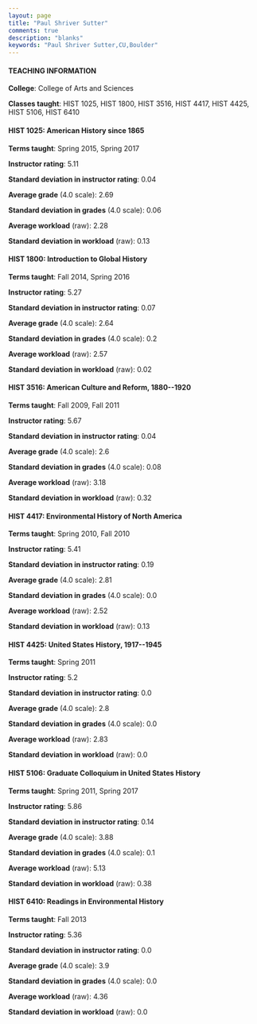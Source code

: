 ```yaml
---
layout: page
title: "Paul Shriver Sutter" 
comments: true
description: "blanks"
keywords: "Paul Shriver Sutter,CU,Boulder"
---
```

<head>
<script src="https://ajax.googleapis.com/ajax/libs/jquery/2.1.3/jquery.min.js"></script>
<script src="https://dl.dropboxusercontent.com/s/pc42nxpaw1ea4o9/highcharts.js?dl=0"></script>
<!-- <script src="../assets/js/highcharts.js"></script> -->
<style type="text/css">@font-face {
	font-family: "Bebas Neue";
	src: url(https://www.filehosting.org/file/details/544349/BebasNeue Regular.otf) format("opentype");
	}
	h1.Bebas { 
		font-family: "Bebas Neue", Verdana, Tahoma;
	}
</style>
</head>
	   
#### TEACHING INFORMATION

**College**: College of Arts and Sciences

**Classes taught**: HIST 1025, HIST 1800, HIST 3516, HIST 4417, HIST 4425, HIST 5106, HIST 6410

#### HIST 1025: American History since 1865

**Terms taught**: Spring 2015, Spring 2017

**Instructor rating**: 5.11

**Standard deviation in instructor rating**: 0.04

**Average grade** (4.0 scale): 2.69

**Standard deviation in grades** (4.0 scale): 0.06

**Average workload** (raw): 2.28

**Standard deviation in workload** (raw): 0.13

#### HIST 1800: Introduction to Global History

**Terms taught**: Fall 2014, Spring 2016

**Instructor rating**: 5.27

**Standard deviation in instructor rating**: 0.07

**Average grade** (4.0 scale): 2.64

**Standard deviation in grades** (4.0 scale): 0.2

**Average workload** (raw): 2.57

**Standard deviation in workload** (raw): 0.02

#### HIST 3516: American Culture and Reform, 1880--1920

**Terms taught**: Fall 2009, Fall 2011

**Instructor rating**: 5.67

**Standard deviation in instructor rating**: 0.04

**Average grade** (4.0 scale): 2.6

**Standard deviation in grades** (4.0 scale): 0.08

**Average workload** (raw): 3.18

**Standard deviation in workload** (raw): 0.32

#### HIST 4417: Environmental History of North America

**Terms taught**: Spring 2010, Fall 2010

**Instructor rating**: 5.41

**Standard deviation in instructor rating**: 0.19

**Average grade** (4.0 scale): 2.81

**Standard deviation in grades** (4.0 scale): 0.0

**Average workload** (raw): 2.52

**Standard deviation in workload** (raw): 0.13

#### HIST 4425: United States History, 1917--1945

**Terms taught**: Spring 2011

**Instructor rating**: 5.2

**Standard deviation in instructor rating**: 0.0

**Average grade** (4.0 scale): 2.8

**Standard deviation in grades** (4.0 scale): 0.0

**Average workload** (raw): 2.83

**Standard deviation in workload** (raw): 0.0

#### HIST 5106: Graduate Colloquium in United States History

**Terms taught**: Spring 2011, Spring 2017

**Instructor rating**: 5.86

**Standard deviation in instructor rating**: 0.14

**Average grade** (4.0 scale): 3.88

**Standard deviation in grades** (4.0 scale): 0.1

**Average workload** (raw): 5.13

**Standard deviation in workload** (raw): 0.38

#### HIST 6410: Readings in Environmental History

**Terms taught**: Fall 2013

**Instructor rating**: 5.36

**Standard deviation in instructor rating**: 0.0

**Average grade** (4.0 scale): 3.9

**Standard deviation in grades** (4.0 scale): 0.0

**Average workload** (raw): 4.36

**Standard deviation in workload** (raw): 0.0

